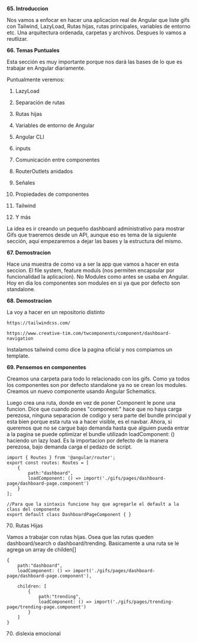 **65. Introduccion**

Nos vamos a enfocar en hacer una aplicacion real de Angular que liste gifs con Tailwind, LazyLoad, Rutas hijas, rutas principales, variables de entorno etc. Una arquitectura ordenada, carpetas y archivos. Despues lo vamos a reutlizar.

**66. Temas Puntuales**

Esta sección es muy importante porque nos dará las bases de lo que es trabajar en Angular diariamente.

Puntualmente veremos:

1. LazyLoad

2. Separación de rutas

3. Rutas hijas

4. Variables de entorno de Angular

5. Angular CLI

6. inputs

7. Comunicación entre componentes

8. RouterOutlets anidados

9. Señales

10. Propiedades de componentes

11. Tailwind

12. Y más

La idea es ir creando un pequeño dashboard administrativo para mostrar Gifs que traeremos desde un API, aunque eso es tema de la siguiente sección, aquí empezaremos a dejar las bases y la estructura del mismo.

**67. Demostracion**

Hace una muestra de como va a ser la app que vamos a hacer en esta seccion. El file system, feature moduls (nos permiten encapsular por funcionalidad la aplicacion). No Modules como antes se usaba en Angular. Hoy en dia los componentes son modules en si ya que por defecto son standalone. 


**68. Demostracion**

La voy a hacer en un repositorio distinto

    https://tailwindcss.com/

    https://www.creative-tim.com/twcomponents/component/dashboard-navigation


Instalamos tailwind como dice la pagina oficial y nos compiamos un template.

**69. Pensemos en componentes**

Creamos una carpeta para todo lo relacionado con los gifs. Como ya todos los componentes son por defecto standalone ya no se crean los modules. Creamos un nuevo componente usando Angular Schematics. 

Luego crea una ruta, donde en vez de poner Component le pone una funcion. Dice que cuando pones "component:" hace que no haya carga perezosa, ninguna separacion de codigo y sera parte del bundle principal y esta bien porque esta ruta va a hacer visible, es el navbar. Ahora, si queremos que no se cargue bajo demanda hasta que alguien pueda entrar a la pagina se puede optimizar el bundle utilizadn loadComponent: () haciendo un lazy load. Es la importacion por defecto de la manera perezosa, bajo demanda carga el pedazo de script.


    import { Routes } from '@angular/router';
    export const routes: Routes = [
        {
            path:"dashboard",
            loadComponent: () => import('./gifs/pages/dashboard-page/dashboard-page.component')
        }
    ];

    //Para que la sintaxis funcione hay que agregarle el default a la class del componente
    export default class DashboardPageComponent { }

70. Rutas Hijas

Vamos a trabajar con rutas hijas. Osea que las rutas queden dashboard/search o dashboard/trending. Basicamente a una ruta se le agrega un array de childen[]


    {
        path:"dashboard",
        loadComponent: () => import('./gifs/pages/dashboard-page/dashboard-page.component'),
        
        children: [
            {
                path:"trending",
                loadComponent: () => import('./gifs/pages/trending-page/trending-page.component')
            }
        ]
    }


70. dislexia emocional